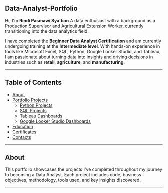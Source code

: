 Data-Analyst-Portfolio
---

Hi, I'm **Rindi Pasmawi Sya'ban** 
A data enthusiast with a background as a Production Supervisor and Agricultural Extension Worker, currently transitioning into the data analytics field.

I have completed the **Beginner Data Analyst Certification** and am currently undergoing training at the **Intermediate level**. With hands-on experience in tools like Microsoft Excel, SQL, Python, Google Looker Studio, and Tableau, I am passionate about turning data into insights and driving decisions in industries such as **retail**, **agriculture**, and **manufacturing**.

---

## Table of Contents
- [About](#about)
- [Portfolio Projects](#portfolio-projects)
  - [Python Projects](#python-projects)
  - [SQL Projects](#sql-projects)
  - [Tableau Dashboards](#tableau-dashboards)
  - [Google Looker Studio Dashboards](#google-looker-studio-dashboards)
- [Education](#education)
- [Certificates](#certificates)
- [Contacts](#contacts)

---

##  About

This portfolio showcases the projects I've completed throughout my journey to becoming a Data Analyst. Each project includes code, business objectives, methodology, tools used, and key insights discovered.

---

